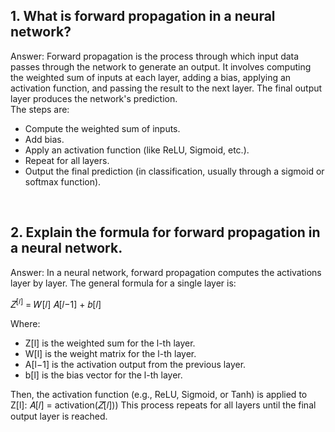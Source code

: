 ## 1. What is forward propagation in a neural network?
Answer: Forward propagation is the process through which input data passes through the network to generate an output. It involves computing the weighted sum of inputs at each layer, adding a bias, applying an activation function, and passing the result to the next layer. The final output layer produces the network's prediction.<br>
The steps are:<br>
- Compute the weighted sum of inputs.
- Add bias.
- Apply an activation function (like ReLU, Sigmoid, etc.).
- Repeat for all layers.
- Output the final prediction (in classification, usually through a sigmoid or softmax function).
<br>

## 2. Explain the formula for forward propagation in a neural network.<br>
Answer: In a neural network, forward propagation computes the activations layer by layer. The general formula for a single layer is:

𝑍<sup>[𝑙]</sup> = 𝑊[𝑙] 𝐴[𝑙−1] + 𝑏[𝑙]

Where:
- Z[l] is the weighted sum for the l-th layer.
- W[l] is the weight matrix for the l-th layer.
- A[l−1] is the activation output from the previous layer.
- b[l] is the bias vector for the l-th layer.

Then, the activation function (e.g., ReLU, Sigmoid, or Tanh) is applied to Z[l]:
𝐴[𝑙] = activation(𝑍[𝑙]))
This process repeats for all layers until the final output layer is reached.



